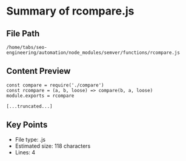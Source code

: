 # Summary of rcompare.js
  
## File Path
`/home/tabs/seo-engineering/automation/node_modules/semver/functions/rcompare.js`

## Content Preview
```
const compare = require('./compare')
const rcompare = (a, b, loose) => compare(b, a, loose)
module.exports = rcompare

[...truncated...]
```

## Key Points
- File type: .js
- Estimated size: 118 characters
- Lines: 4
